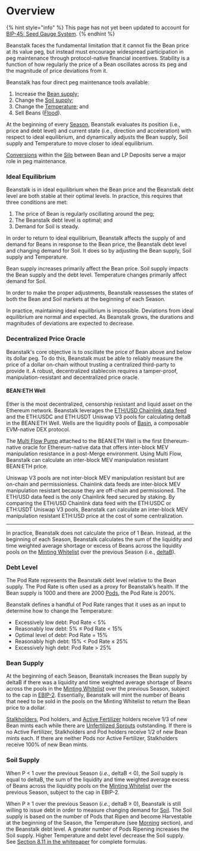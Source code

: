 # Overview

{% hint style="info" %}
This page has not yet been updated to account for [BIP-45: Seed Gauge System](https://github.com/BeanstalkFarms/Beanstalk/pull/722).
{% endhint %}

Beanstalk faces the fundamental limitation that it cannot fix the Bean price at its value peg, but instead must encourage widespread participation in peg maintenance through protocol-native financial incentives. Stability is a function of how regularly the price of a Bean oscillates across its peg and the magnitude of price deviations from it.

Beanstalk has four direct peg maintenance tools available:

1. Increase the [Bean supply](overview.md#bean-supply);
2. Change the [Soil supply](overview.md#soil-supply);
3. Change the [Temperature](temperature.md); and
4. Sell Beans ([Flood](flood.md)).

At the beginning of every [Season](../farm/sun.md), Beanstalk evaluates its position (i.e., price and debt level) and current state (i.e., direction and acceleration) with respect to ideal equilibrium, and dynamically adjusts the Bean supply, Soil supply and Temperature to move closer to ideal equilibrium.

[Conversions](convert.md) within the [Silo](../farm/silo.md) between Bean and LP Deposits serve a major role in peg maintenance.

### **Ideal Equilibrium**

Beanstalk is in ideal equilibrium when the Bean price and the Beanstalk debt level are both stable at their optimal levels. In practice, this requires that three conditions are met:

1. The price of Bean is regularly oscillating around the peg;
2. The Beanstalk debt level is optimal; and
3. Demand for Soil is steady.

In order to return to ideal equilibrium, Beanstalk affects the supply of and demand for Beans in response to the Bean price, the Beanstalk debt level and changing demand for Soil. It does so by adjusting the Bean supply, Soil supply and Temperature.

Bean supply increases primarily affect the Bean price. Soil supply impacts the Bean supply and the debt level. Temperature changes primarily affect demand for Soil.

In order to make the proper adjustments, Beanstalk reassesses the states of both the Bean and Soil markets at the beginning of each Season.

In practice, maintaining ideal equilibrium is impossible. Deviations from ideal equilibrium are normal and expected. As Beanstalk grows, the durations and magnitudes of deviations are expected to decrease.

### **Decentralized Price Oracle**

Beanstalk's core objective is to oscillate the price of Bean above and below its dollar peg. To do this, Beanstalk must be able to reliably measure the price of a dollar on-chain without trusting a centralized third-party to provide it. A robust, decentralized stablecoin requires a tamper-proof, manipulation-resistant and decentralized price oracle.

#### BEAN:ETH Well

Ether is the most decentralized, censorship resistant and liquid asset on the Ethereum network. Beanstalk leverages the [ETH/USD Chainlink data feed](https://data.chain.link/ethereum/mainnet/crypto-usd/eth-usd) and the ETH:USDC and ETH:USDT Uniswap V3 pools for calculating deltaB in the BEAN:ETH Well. Wells are the liquidity pools of [Basin](https://basin.exchange/), a composable EVM-native DEX protocol.

The [Multi Flow Pump](https://basin.exchange/multi-flow-pump.pdf) attached to the BEAN:ETH Well is the first Ethereum-native oracle for Ethereum-native data that offers inter-block MEV manipulation resistance in a post-Merge environment. Using Multi Flow, Beanstalk can calculate an inter-block MEV manipulation resistant BEAN:ETH price.

Uniswap V3 pools are not inter-block MEV manipulation resistant but are on-chain and permissionless. Chainlink data feeds are inter-block MEV manipulation resistant because they are off-chain and permissioned. The ETH/USD data feed is the only Chainlink feed secured by staking. By comparing the ETH/USD Chainlink data feed with the ETH:USDC or ETH:USDT Uniswap V3 pools, Beanstalk can calculate an inter-block MEV manipulation resistant ETH:USD price at the cost of some centralization.

***

In practice, Beanstalk does not calculate the price of 1 Bean. Instead, at the beginning of each Season, Beanstalk calculates the sum of the liquidity and time weighted average shortage or excess of Beans across the liquidity pools on the [Minting Whitelist](../farm/sun.md#minting-whitelist) over the previous Season (i.e., [deltaB](../protocol/glossary.md#deltab)).

### **Debt Level**

The Pod Rate represents the Beanstalk debt level relative to the Bean supply. The Pod Rate is often used as a proxy for Beanstalk’s health. If the Bean supply is 1000 and there are 2000 [Pods](../farm/field.md#pods), the Pod Rate is 200%.

Beanstalk defines a handful of Pod Rate ranges that it uses as an input to determine how to change the Temperature:

* Excessively low debt: Pod Rate < 5%
* Reasonably low debt: 5% ≤ Pod Rate < 15%
* Optimal level of debt: Pod Rate = 15%
* Reasonably high debt: 15% < Pod Rate ≤ 25%
* Excessively high debt: Pod Rate > 25%

### **Bean Supply**

At the beginning of each Season, Beanstalk increases the Bean supply by deltaB if there was a liquidity and time weighted average shortage of Beans across the pools in the [Minting Whitelist](../farm/sun.md#minting-whitelist) over the previous Season, subject to the cap in [EBIP-2](https://arweave.net/3GyVJLO0YqhwJHWZeiykWYu4G6SsfcV0alP-1DfMygk). Essentially, Beanstalk will mint the number of Beans that need to be sold in the pools on the Minting Whitelist to return the Bean price to a dollar.

[Stalkholders](../farm/silo.md#the-stalk-system), Pod holders, and [Active Fertilizer](../farm/barn.md#fertilizer) holders receive 1/3 of new Bean mints each while there are [Unfertilized Sprouts](../farm/barn.md#fertilizer) outstanding. If there is no Active Fertilizer, Stalkholders and Pod holders receive 1/2 of new Bean mints each. If there are neither Pods nor Active Fertilizer, Stalkholders receive 100% of new Bean mints.

### **Soil Supply**

When P < 1 over the previous Season (_i.e._, deltaB < 0), the Soil supply is equal to deltaB, the sum of the liquidity and time weighted average excess of Beans across the liquidity pools on the [Minting Whitelist](../farm/sun.md#minting-whitelist) over the previous Season, subject to the cap in EBIP-2.

When P ≥ 1 over the previous Season (_i.e._, deltaB ≥ 0), Beanstalk is still willing to issue debt in order to measure changing demand for [Soil](../farm/field.md#soil). The Soil supply is based on the number of Pods that Ripen and become Harvestable at the beginning of the Season, the Temperature (see [Morning](temperature.md#morning) section), and the Beanstalk debt level. A greater number of Pods Ripening increases the Soil supply. Higher Temperature and debt level decrease the Soil supply. See [Section 8.11 in the whitepaper](https://bean.money/beanstalk.pdf#subsection.8.11) for complete formulas.
